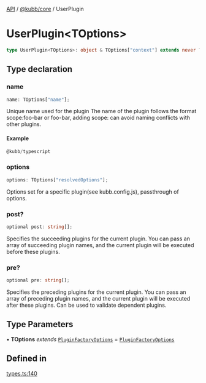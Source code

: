 [API](../../../packages.md) / [@kubb/core](../index.md) / UserPlugin

# UserPlugin\<TOptions\>

```ts
type UserPlugin<TOptions>: object & TOptions["context"] extends never ? object : object;
```

## Type declaration

### name

```ts
name: TOptions["name"];
```

Unique name used for the plugin
The name of the plugin follows the format scope:foo-bar or foo-bar, adding scope: can avoid naming conflicts with other plugins.

#### Example

```ts
@kubb/typescript
```

### options

```ts
options: TOptions["resolvedOptions"];
```

Options set for a specific plugin(see kubb.config.js), passthrough of options.

### post?

```ts
optional post: string[];
```

Specifies the succeeding plugins for the current plugin. You can pass an array of succeeding plugin names, and the current plugin will be executed before these plugins.

### pre?

```ts
optional pre: string[];
```

Specifies the preceding plugins for the current plugin. You can pass an array of preceding plugin names, and the current plugin will be executed after these plugins.
Can be used to validate dependent plugins.

## Type Parameters

• **TOptions** *extends* [`PluginFactoryOptions`](PluginFactoryOptions.md) = [`PluginFactoryOptions`](PluginFactoryOptions.md)

## Defined in

[types.ts:140](https://github.com/kubb-project/kubb/blob/41d5fcbd23d143293d72542efcb650e62fa3a210/packages/core/src/types.ts#L140)
